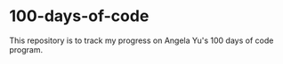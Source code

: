 # 100-days-of-code
This repository is to track my progress on Angela Yu's 100 days of code program.
